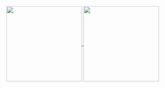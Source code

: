 <a href="#">
  <img height=200 align="center" src="https://github-readme-stats.vercel.app/api?username=alexzsk&theme=Solorized&show_icons=true&show=reviews,prs_merged,prs_merged_percentage" />
</a>
<a href="#">
  <img height=200 align="center" src="https://github-readme-stats.vercel.app/api/top-langs?username=alexzsk&layout=compact&langs_count=8&card_width=320&theme=tokyonight" />
</a>
